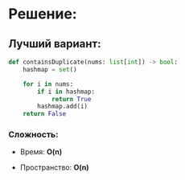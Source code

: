 # Решение:

## Лучший вариант:

```python
def containsDuplicate(nums: list[int]) -> bool:
    hashmap = set()

    for i in nums:
        if i in hashmap:
            return True
        hashmap.add(i)
    return False

```


### Сложность:
* Время: __O(n)__



* Пространство: __O(n)__